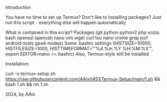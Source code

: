 Introduction

You have no time to set up Termux?
Don't like to installing packages?
Just run this script - everything else will happen automatically

What is contained in this script?
Packages (git python python2 php unzip bash openssl openssh nano vim wget curl tsu nano cronie grep lsof android-tools gawk nodejs)
Some .bashrc settings (HISTSIZE=10000, HISTFILESIZE=1000, HISTTIMEFORMAT="'%d.%m.%Y %H:%M:%S'", export EDITOR=nano >>.bashrc)
Also, Termux-style will be installed

Installation:

curl -o termux-setup.sh https://raw.githubusercontent.com/AAlx0451/Termux-Setup/main/1.sh && bash 1.sh && rm 1.sh

2024, by AAlx
